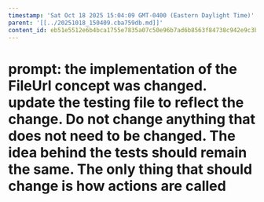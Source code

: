 ```yaml
---
timestamp: 'Sat Oct 18 2025 15:04:09 GMT-0400 (Eastern Daylight Time)'
parent: '[[../20251018_150409.cba759db.md]]'
content_id: eb51e5512e6b4bca1755e7835a07c50e96b7ad6b8563f84738c942e9c3bcdb2d
---
```


# prompt: the implementation of the FileUrl concept was changed. update the testing file to reflect the change. Do not change anything that does not need to be changed. The idea behind the tests should remain the same. The only thing that should change is how actions are called
